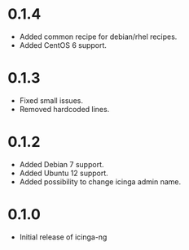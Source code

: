 # 0.1.4
* Added common recipe for debian/rhel recipes.
* Added CentOS 6 support.

# 0.1.3
* Fixed small issues.
* Removed hardcoded lines.

# 0.1.2
* Added Debian 7 support.
* Added Ubuntu 12 support.
* Added possibility to change icinga admin name.

# 0.1.0
* Initial release of icinga-ng
